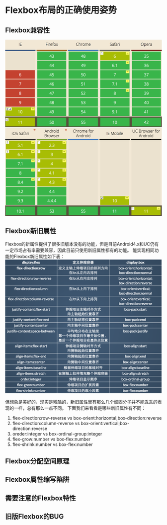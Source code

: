 # Flexbox布局的正确使用姿势

## Flexbox兼容性

![Alt text](./images/flexbox-pc.png)
![Alt text](./images/flexbox-wap.png)

## Flexbox新旧属性

Flexbox的新属性提供了很多旧版本没有的功能，但是目前Android4.x和UC仍有一定市场占有率需要兼容，因此目前只使用新旧属性都有的功能。
能实现相同功能的Flexbox新旧属性如下表：
![Alt text](./images/flexbox-attribute.png)

但想象是美好的，现实是残酷的，新旧属性里有那么几个顽固分子并不能乖乖的表现的一样，总有那么一点不同。
下面我们来看看是哪些新旧属性有不同：
1. flex-direction:row-reverse vs box-orient:horizontal;box-direction:reverse
2. flex-direction:column-reverse vs box-orient:vertical;box-direction:reverse
3. oreder:integer vs box-ordinal-group:integer
4. flex-grow:number vs box-flex:number
5. flex-shrink:number vs box-flex:number

## Flexbox分配空间原理

## Flexbox属性缩写陷阱

## 需要注意的Flexbox特性

## 旧版Flexbox的BUG